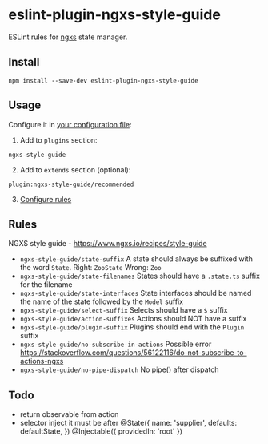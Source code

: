 # eslint-plugin-ngxs-style-guide

ESLint rules for [ngxs](https://www.ngxs.io) state manager.

## Install

```
npm install --save-dev eslint-plugin-ngxs-style-guide
```

## Usage

Configure it in [your configuration file](https://eslint.org/docs/user-guide/configuring):

1. Add to `plugins` section:

```
ngxs-style-guide
```

2. Add to `extends` section (optional):

```
plugin:ngxs-style-guide/recommended
```

3. [Configure rules](https://eslint.org/docs/user-guide/configuring#configuring-rules)

## Rules

NGXS style guide - https://www.ngxs.io/recipes/style-guide

-   `ngxs-style-guide/state-suffix` A state should always be suffixed with the word `State`. Right: `ZooState` Wrong: `Zoo`
-   `ngxs-style-guide/state-filenames` States should have a `.state.ts` suffix for the filename
-   `ngxs-style-guide/state-interfaces` State interfaces should be named the name of the state followed by the `Model` suffix
-   `ngxs-style-guide/select-suffix` Selects should have a `$` suffix
-   `ngxs-style-guide/action-suffixes` Actions should NOT have a suffix
-   `ngxs-style-guide/plugin-suffix` Plugins should end with the `Plugin` suffix
-   `ngxs-style-guide/no-subscribe-in-actions` Possible error https://stackoverflow.com/questions/56122116/do-not-subscribe-to-actions-ngxs
-   `ngxs-style-guide/no-pipe-dispatch` No pipe() after dispatch

## Todo

-   return observable from action
-   selector inject it must be after
    @State<StateModel>({
    name: 'supplier',
    defaults: defaultState,
    })
    @Injectable({ providedIn: 'root' })
